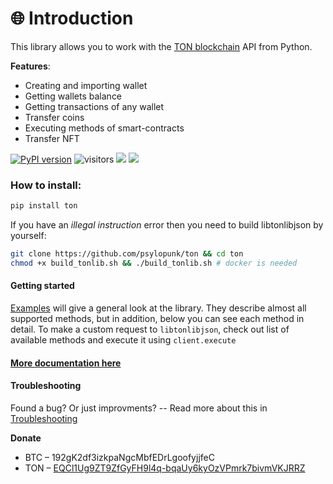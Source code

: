 # 🌐 Introduction

This library allows you to work with the [TON blockchain](https://ton.org) API from Python.

**Features**:

* Creating and importing wallet
* Getting wallets balance
* Getting transactions of any wallet
* Transfer coins
* Executing methods of smart-contracts
* Transfer NFT

[![PyPI version](https://badge.fury.io/py/ton.svg)](https://badge.fury.io/py/ton) ![visitors](https://visitor-badge.glitch.me/badge?page\_id=psylopunk.pytonlib.readme\&left\_color=gray\&right\_color=red) ![](https://pepy.tech/badge/ton) [![](https://img.shields.io/badge/%F0%9F%92%8E-TON-green)](https://ton.org)

### How to install:

```bash
pip install ton
```

If you have an _illegal instruction_ error then you need to build libtonlibjson by yourself:

```bash
git clone https://github.com/psylopunk/ton && cd ton
chmod +x build_tonlib.sh && ./build_tonlib.sh # docker is needed
```

#### Getting started

[Examples](https://github.com/psylopunk/pytonlib/tree/main/examples) will give a general look at the library. They describe almost all supported methods, but in addition, below you can see each method in detail. To make a custom request to `libtonlibjson`, check out list of available methods and execute it using `client.execute`

#### [More documentation here](developer-interface.md) <a href="#documentation" id="documentation"></a>

#### Troubleshooting

Found a bug? Or just improvments? -- Read more about this in [Troubleshooting](troubleshooting.md)

**Donate**

* BTC – 192gK2df3izkpaNgcMbfEDrLgoofyjjfeC
* TON – [EQCl1Ug9ZT9ZfGyFH9l4q-bqaUy6kyOzVPmrk7bivmVKJRRZ](ton://transfer/EQCl1Ug9ZT9ZfGyFH9l4q-bqaUy6kyOzVPmrk7bivmVKJRRZ)
